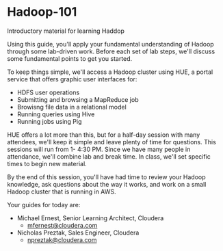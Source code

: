 # Hadoop-101
Introductory material for learning Haddop

Using this guide, you'll apply your fundamental understanding of Hadoop through some lab-driven work. Before each set of lab steps, we'll discuss some fundamental points to get you started. 

To keep things simple, we'll access a Hadoop cluster using HUE, a portal service that offers graphic user interfaces for:
* HDFS user operations
* Submitting and browsing a MapReduce job
* Browisng file data in a relational model
* Running queries using Hive
* Running jobs using Pig

HUE offers a lot more than this, but for a half-day session with many attendees, we'll keep it simple and leave plenty of time for questions. This sessions will run from 1- 4:30 PM. Since we have many people in attendance, we'll combine lab and break time. In class, we'll set specific times to begin new material.

By the end of this session, you'll have had time to review your Hadoop knowledge, ask questions about the way it works, and work on a small Hadoop cluster that is running in AWS.

Your guides for today are:
* Michael Ernest, Senior Learning Architect, Cloudera
  * mfernest@cloudera.com
* Nicholas Preztak, Sales Engineer, Cloudera
  * npreztak@cloudera.com
